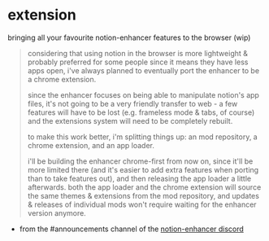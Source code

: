 # extension

bringing all your favourite notion-enhancer features to the browser (wip)

> considering that using notion in the browser is more lightweight & probably preferred for some people since it means they have less apps open, i've always planned to eventually port the enhancer to be a chrome extension.
>
> since the enhancer focuses on being able to manipulate notion's app files, it's not going to be a very friendly transfer to web - a few features will have to be lost (e.g. frameless mode & tabs, of course) and the extensions system will need to be completely rebuilt.
>
> to make this work better, i'm splitting things up: an mod repository, a chrome extension, and an app loader.
>
> i'll be building the enhancer chrome-first from now on, since it'll be more limited there (and it's easier to add extra features when porting than to take features out), and then releasing the app loader a little afterwards. both the app loader and the chrome extension will source the same themes & extensions from the mod repository, and updates & releases of individual mods won't require waiting for the enhancer version anymore.

- from the #announcements channel of the [notion-enhancer discord](https://discord.gg/sFWPXtA)
